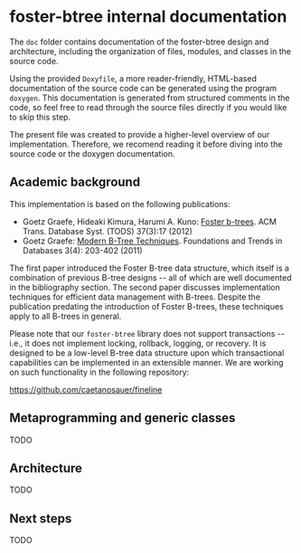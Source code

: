 # foster-btree internal documentation #

The `doc` folder contains documentation of the foster-btree design and architecture, including the organization of files, modules, and classes in the source code.

Using the provided `Doxyfile`, a more reader-friendly, HTML-based documentation of the source code can be generated using the program `doxygen`. This documentation is generated from structured comments in the code, so feel free to read through the source files directly if you would like to skip this step.

The present file was created to provide a higher-level overview of our implementation. Therefore, we recomend reading it before diving into the source code or the doxygen documentation.

## Academic background ##

This implementation is based on the following publications:

* Goetz Graefe, Hideaki Kimura, Harumi A. Kuno: [Foster b-trees](http://doi.acm.org/10.1145/2338626.2338630). ACM Trans. Database Syst. (TODS) 37(3):17 (2012)
* Goetz Graefe: [Modern B-Tree Techniques](http://www.nowpublishers.com/article/Details/DBS-028). Foundations and Trends in Databases 3(4): 203-402 (2011)

The first paper introduced the Foster B-tree data structure, which itself is a combination of previous B-tree designs -- all of which are well documented in the bibliography section. The second paper discusses implementation techniques for efficient data management with B-trees. Despite the publication predating the introduction of Foster B-trees, these techniques apply to all B-trees in general.

Please note that our `foster-btree` library does not support transactions -- i.e., it does not implement locking, rollback, logging, or recovery. It is designed to be a low-level B-tree data structure upon which transactional capabilities can be implemented in an extensible manner. We are working on such functionality in the following repository:

https://github.com/caetanosauer/fineline

## Metaprogramming and generic classes ##

TODO

## Architecture ##

TODO

## Next steps ##

TODO
